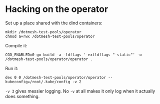 # Hacking on the operator

Set up a place shared with the dind containers:

```
mkdir /dotmesh-test-pools/operator
chmod a+rwx /dotmesh-test-pools/operator
```

Compile it:

```
CGO_ENABLED=0 go build -a -ldflags '-extldflags "-static"' -o /dotmesh-test-pools/operator/operator .
```

Run it:

```
dex 0 0 /dotmesh-test-pools/operator/operator --kubeconfig=/root/.kube/config -v 2
```

`-v 3` gives messier logging. No `-v` at all makes it only log when it actually does something.
